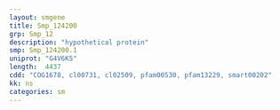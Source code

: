 ```yaml
---
layout: smgene
title: Smp_124200
grp: Smp_12
description: "hypothetical protein"
smp: Smp_124200.1
uniprot: "G4V6K5"
length:  4437
cdd: "COG1678, cl00731, cl02509, pfam00530, pfam13229, smart00202"
kk: ns
categories: sm
---
```

